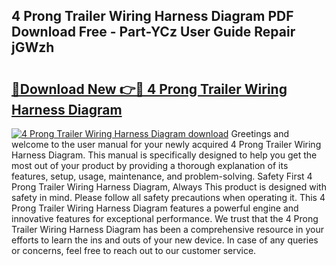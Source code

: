 ## 4 Prong Trailer Wiring Harness Diagram PDF Download Free - Part-YCz User Guide Repair jGWzh

# <h2><a href="http://dfs4u3i.blite.top/?on=4+Prong+Trailer+Wiring+Harness+Diagram">🔗Download New 👉🔴 4 Prong Trailer Wiring Harness Diagram</a></h2>

[![4 Prong Trailer Wiring Harness Diagram download](https://i.imgur.com/lujVjoI.png)](http://dfs4u3i.blite.top/?on=4+Prong+Trailer+Wiring+Harness+Diagram)
Greetings and welcome to the user manual for your newly acquired 4 Prong Trailer Wiring Harness Diagram. This manual is specifically designed to help you get the most out of your product by providing a thorough explanation of its features, setup, usage, maintenance, and problem-solving. Safety First 4 Prong Trailer Wiring Harness Diagram, Always This product is designed with safety in mind. Please follow all safety precautions when operating it. This 4 Prong Trailer Wiring Harness Diagram features a powerful engine and innovative features for exceptional performance. We trust that the 4 Prong Trailer Wiring Harness Diagram has been a comprehensive resource in your efforts to learn the ins and outs of your new device. In case of any queries or concerns, feel free to reach out to our customer service.

